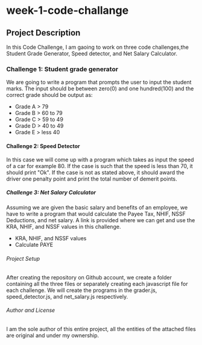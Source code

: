 # week-1-code-challange

## Project Description

In this Code Challenge, I am gaoing to work on three code challenges,the Student Grade Generator, Speed detector, and Net Salary Calculator.

### Challenge 1: Student grade generator

We are going to write a program that prompts the user to input the student marks. The input should be between zero(0) and one hundred(100) and the correct grade should be output as:

- Grade A > 79
- Grade B > 60 to 79
- Grade C > 59 to 49
- Grade D > 40 to 49
- Grade E > less 40

#### Challenge 2: Speed Detector

In this case we will come up with a program which takes as input the speed of a car for example 80. If the case is such that the speed is less than 70, it should print "Ok". If the case is not as stated above, it should award the driver one penalty point and print the total number of demerit points.

##### Challenge 3: Net Salary Calculator

Assuming we are given the basic salary and benefits of an employee, we have to write a program that would calculate the Payee Tax, NHIF, NSSF Deductions, and net salary. A link is provided where we can get and use the KRA, NHIF, and NSSF values in this challenge.

- KRA, NHIF, and NSSF values
- Calculate PAYE

###### Project Setup
After creating the repository on Github account, we create a folder containing all the three files or separately creating each javascript file for each challenge. We will create the programs in the grader.js, speed_detector.js, and net_salary.js respectively.
###### Author and License
I am the sole author of this entire project, all the entities of the attached files are original and under my ownership.

